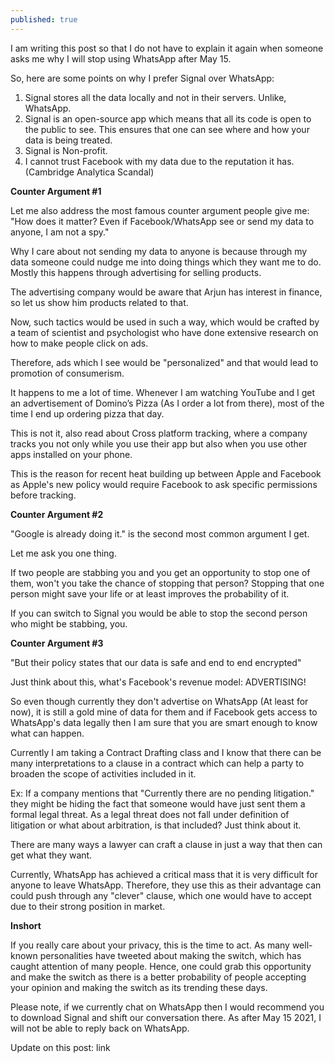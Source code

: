 ```yaml
---
published: true
---
```


I am writing this post so that I do not have to explain it again when someone asks me why I will stop using WhatsApp after May 15.

So, here are some points on why I prefer Signal over WhatsApp:
1. Signal stores all the data locally and not in their servers. Unlike, WhatsApp.
2. Signal is an open-source app which means that all its code is open to the public to see. This ensures that one can see where and how your data is being treated.
3. Signal is Non-profit. 
4. I cannot trust Facebook with my data due to the reputation it has. (Cambridge Analytica Scandal)

**Counter Argument #1**

Let me also address the most famous counter argument people give me: "How does it matter? Even if Facebook/WhatsApp see or send my data to anyone, I am not a spy."

Why I care about not sending my data to anyone is because through my data someone could nudge me into doing things which they want me to do. Mostly this happens through advertising for selling products.

The advertising company would be aware that Arjun has interest in finance, so let us show him products related to that.

Now, such tactics would be used in such a way, which would be crafted by a team of scientist and psychologist who have done extensive research on how to make people click on ads.

Therefore, ads which I see would be "personalized" and that would lead to promotion of consumerism.

It happens to me a lot of time. Whenever I am watching YouTube and I get an advertisement of Domino’s Pizza (As I order a lot from there), most of the time I end up ordering pizza that day.

This is not it, also read about Cross platform tracking, where a company tracks you not only while you use their app but also when you use other apps installed on your phone.

This is the reason for recent heat building up between Apple and Facebook as Apple's new policy would require Facebook to ask specific permissions before tracking.

**Counter Argument #2**

"Google is already doing it." is the second most common argument I get.

Let me ask you one thing.

If two people are stabbing you and you get an opportunity to stop one of them, won't you take the chance of stopping that person? Stopping that one person might save your life or at least improves the probability of it.

If you can switch to Signal you would be able to stop the second person who might be stabbing, you.

**Counter Argument #3**

"But their policy states that our data is safe and end to end encrypted"

Just think about this, what's Facebook's revenue model: ADVERTISING!

So even though currently they don't advertise on WhatsApp (At least for now), it is still a gold mine of data for them and if Facebook gets access to WhatsApp's data legally then I am sure that you are smart enough to know what can happen.

Currently I am taking a Contract Drafting class and I know that there can be many interpretations to a clause in a contract which can help a party to broaden the scope of activities included in it.

Ex: If a company mentions that "Currently there are no pending litigation." they might be hiding the fact that someone would have just sent them a formal legal threat. As a legal threat does not fall under definition of litigation or what about arbitration, is that included? Just think about it.

There are many ways a lawyer can craft a clause in just a way that then can get what they want.

Currently, WhatsApp has achieved a critical mass that it is very difficult for anyone to leave WhatsApp. Therefore, they use this as their advantage can could push through any "clever" clause, which one would have to accept due to their strong position in market.

**Inshort**

If you really care about your privacy, this is the time to act. As many well-known personalities have tweeted about making the switch, which has caught attention of many people. Hence, one could grab this opportunity and make the switch as there is a better probability of people accepting your opinion and making the switch as its trending these days.

Please note, if we currently chat on WhatsApp then I would recommend you to download Signal and shift our conversation there. As after May 15 2021, I will not be able to reply back on WhatsApp.

Update on this post: link
